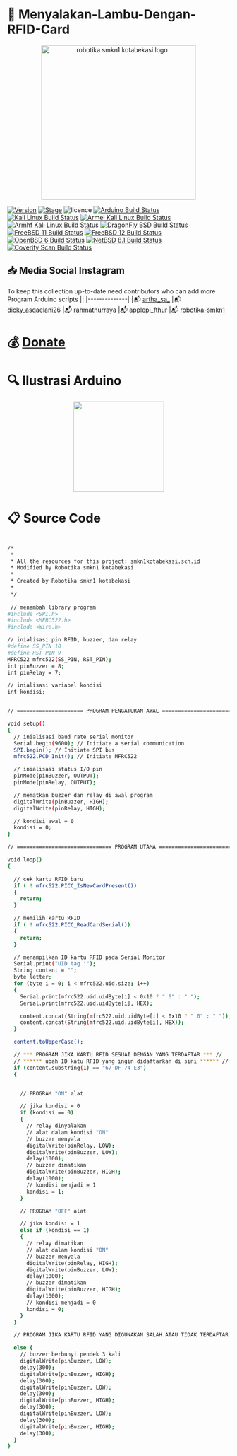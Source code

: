 

# :pushpin: Menyalakan-Lambu-Dengan-RFID-Card



<p align="center">
  <img src="https://i.postimg.cc/tRZw0xQ4/logo-removebg-preview.png" alt="robotika smkn1 kotabekasi logo"/ style="height:350px;" "width: 350px;">
</p>


[![Version](https://img.shields.io/badge/VENOM-1.0.17-brightgreen.svg?maxAge=259200)]()
[![Stage](https://img.shields.io/badge/Release-Stable-brightgreen.svg)]()
![licence](https://img.shields.io/badge/license-GPLv3-brightgreen.svg)
[![Arduino Build Status](https://buildbot.aircrack-ng.org/badges/aircrack-ng-alpine.svg?left_text=Alpine%20Linux%20Build)](##Link##)
[![Kali Linux Build Status](https://buildbot.aircrack-ng.org/badges/aircrack-ng-kali.svg?left_text=Kali%20Linux%20Build)](##Link##)
[![Armel Kali Linux Build Status](https://buildbot.aircrack-ng.org/badges/aircrack-ng-armel.svg?left_text=Armel%20Kali%20Linux%20Build)](##Link##)
[![Armhf Kali Linux Build Status](https://buildbot.aircrack-ng.org/badges/aircrack-ng-armhf.svg?left_text=Armhf%20Kali%20Linux%20Build)](##Link##)
[![DragonFly BSD Build Status](https://buildbot.aircrack-ng.org/badges/aircrack-ng-dfly.svg?left_text=DragonFly%20Build)](##Link##)
[![FreeBSD 11 Build Status](https://buildbot.aircrack-ng.org/badges/aircrack-ng-fbsd-11.svg?left_text=FreeBSD%2011%20Build)](##Link##)
[![FreeBSD 12 Build Status](https://buildbot.aircrack-ng.org/badges/aircrack-ng-fbsd-12.svg?left_text=FreeBSD%2012%20Build)](##Link##)
[![OpenBSD 6 Build Status](https://buildbot.aircrack-ng.org/badges/aircrack-ng-obsd.svg?left_text=OpenBSD%20Build)](##Link##)
[![NetBSD 8.1 Build Status](https://buildbot.aircrack-ng.org/badges/aircrack-ng-netbsd81.svg?left_text=NetBSD%20Build)](##Link##)
[![Coverity Scan Build Status](https://scan.coverity.com/projects/aircrack-ng/badge.svg)](##Link##)



## :inbox_tray: Media Social Instagram

To keep this collection up-to-date need contributors who can add more Program Arduino scripts
||
|--------------|
|:mailbox_with_mail: [artha_sa_](https://www.instagram.com/artha_sa_/)
|:mailbox_with_mail: [dicky_asqaelani26](https://www.instagram.com/dicky_asqaelani26/)
|:mailbox_with_mail: [rahmatnurraya](https://www.instagram.com/rahmatnurraya990/)
|:mailbox_with_mail: [applepi_fthur](https://www.instagram.com/applepi_fthur/)
|:mailbox_with_mail: [robotika-smkn1](https://www.instagram.com/robotika.smkn1kotabekasi/)


# :moneybag: [Donate](https://saweria.co/arthasyarif)


# :mag: Ilustrasi Arduino

<p align="center">
  <img src="https://i.postimg.cc/yd3YM8y3/Ilustrasi-Rfid.jpg" style="height:205px;" "width:205px;"/>
</p>


# :clipboard: Source Code

```bash

/*
 * 
 * All the resources for this project: smkn1kotabekasi.sch.id
 * Modified by Robotika smkn1 kotabekasi
 * 
 * Created by Robotika smkn1 kotabekasi
 * 
 */
 
 // menambah library program
#include <SPI.h>
#include <MFRC522.h>
#include <Wire.h>

// inialisasi pin RFID, buzzer, dan relay
#define SS_PIN 10
#define RST_PIN 9
MFRC522 mfrc522(SS_PIN, RST_PIN);
int pinBuzzer = 8;
int pinRelay = 7;

// inialisasi variabel kondisi
int kondisi;


// ===================== PROGRAM PENGATURAN AWAL ======================= //

void setup()
{
  // inialisasi baud rate serial monitor
  Serial.begin(9600); // Initiate a serial communication
  SPI.begin(); // Initiate SPI bus
  mfrc522.PCD_Init(); // Initiate MFRC522

  // inialisasi status I/O pin
  pinMode(pinBuzzer, OUTPUT);
  pinMode(pinRelay, OUTPUT);

  // mematkan buzzer dan relay di awal program
  digitalWrite(pinBuzzer, HIGH);
  digitalWrite(pinRelay, HIGH);

  // kondisi awal = 0
  kondisi = 0;
}

// ============================== PROGRAM UTAMA ============================== //

void loop()
{

  // cek kartu RFID baru
  if ( ! mfrc522.PICC_IsNewCardPresent())
  {
    return;
  }

  // memilih kartu RFID
  if ( ! mfrc522.PICC_ReadCardSerial())
  {
    return;
  }

  // menampilkan ID kartu RFID pada Serial Monitor
  Serial.print("UID tag :");
  String content = "";
  byte letter;
  for (byte i = 0; i < mfrc522.uid.size; i++)
  {
    Serial.print(mfrc522.uid.uidByte[i] < 0x10 ? " 0" : " ");
    Serial.print(mfrc522.uid.uidByte[i], HEX);

    content.concat(String(mfrc522.uid.uidByte[i] < 0x10 ? " 0" : " "));
    content.concat(String(mfrc522.uid.uidByte[i], HEX));
  }

  content.toUpperCase();

  // *** PROGRAM JIKA KARTU RFID SESUAI DENGAN YANG TERDAFTAR *** //
  // ****** ubah ID katu RFID yang ingin didaftarkan di sini ****** //
  if (content.substring(1) == "67 DF 74 E3")
  {


    // PROGRAM "ON" alat

    // jika kondisi = 0
    if (kondisi == 0)
    {
      // relay dinyalakan
      // alat dalam kondisi "ON"
      // buzzer menyala
      digitalWrite(pinRelay, LOW);
      digitalWrite(pinBuzzer, LOW);
      delay(1000);
      // buzzer dimatikan
      digitalWrite(pinBuzzer, HIGH);
      delay(1000);
      // kondisi menjadi = 1
      kondisi = 1;
    }

    // PROGRAM "OFF" alat

    // jika kondisi = 1
    else if (kondisi == 1)
    {
      // relay dimatikan
      // alat dalam kondisi "ON"
      // buzzer menyala
      digitalWrite(pinRelay, HIGH);
      digitalWrite(pinBuzzer, LOW);
      delay(1000);
      // buzzer dimatikan
      digitalWrite(pinBuzzer, HIGH);
      delay(1000);
      // kondisi menjadi = 0
      kondisi = 0;
    }
  }

  // PROGRAM JIKA KARTU RFID YANG DIGUNAKAN SALAH ATAU TIDAK TERDAFTAR

  else {
    // buzzer berbunyi pendek 3 kali
    digitalWrite(pinBuzzer, LOW);
    delay(300);
    digitalWrite(pinBuzzer, HIGH);
    delay(300);
    digitalWrite(pinBuzzer, LOW);
    delay(300);
    digitalWrite(pinBuzzer, HIGH);
    delay(300);
    digitalWrite(pinBuzzer, LOW);
    delay(300);
    digitalWrite(pinBuzzer, HIGH);
    delay(300);
  }
}

 

```
